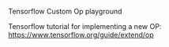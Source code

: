 Tensorflow Custom Op playground

Tensorflow tutorial for implementing a new OP:
https://www.tensorflow.org/guide/extend/op